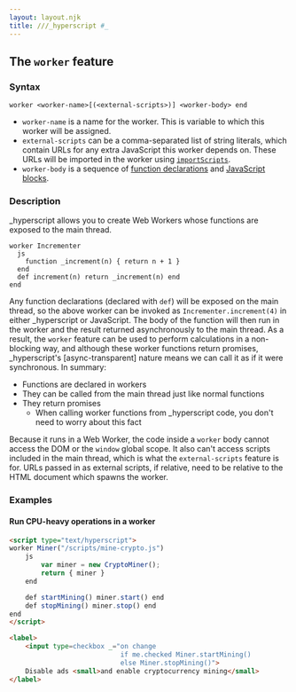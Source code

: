 ```yaml
---
layout: layout.njk
title: ///_hyperscript #_
---
```


## The `worker` feature

### Syntax

`worker <worker-name>[(<external-scripts>)] <worker-body> end`

* `worker-name` is a name for the worker. This is variable to which this worker will be assigned.
* `external-scripts` can be a comma-separated list of string literals, which contain URLs for any extra JavaScript this worker depends on. These URLs will be imported in the worker using [`importScripts`][import].
* `worker-body` is a sequence of [function declarations][functions] and [JavaScript blocks][js-blocks].

### Description

\_hyperscript allows you to create Web Workers whose functions are exposed to the main thread. 

```hyperscript
worker Incrementer
  js
    function _increment(n) { return n + 1 }
  end
  def increment(n) return _increment(n) end
end
```

Any function declarations (declared with `def`) will be exposed on the main thread, so the above worker can be invoked as `Incrementer.increment(4)` in either \_hyperscript or JavaScript. The body of the function will then run in the worker and the result returned asynchronously to the main thread. As a result, the `worker` feature can be used to perform calculations in a non-blocking way, and although these worker functions return promises, \_hyperscript's [async-transparent] nature means we can call it as if it were synchronous. In summary:
* Functions are declared in workers
* They can be called from the main thread just like normal functions
* They return promises
	+ When calling worker functions from \_hyperscript code, you don't need to worry about this fact

Because it runs in a Web Worker, the code inside a `worker` body cannot access the DOM or the `window` global scope. It also can't access scripts included in the main thread, which is what the `external-scripts` feature is for. URLs passed in as external scripts, if relative, need to be relative to the HTML document which spawns the worker. 

### Examples

#### Run CPU-heavy operations in a worker

```html
<script type="text/hyperscript">
worker Miner("/scripts/mine-crypto.js")
	js
		var miner = new CryptoMiner();
		return { miner }
	end

	def startMining() miner.start() end
	def stopMining() miner.stop() end
end
</script>

<label>
    <input type=checkbox _="on change
                            if me.checked Miner.startMining()
                            else Miner.stopMining()">
    Disable ads <small>and enable cryptocurrency mining</small>
</label>
```

[import]: https://developer.mozilla.org/en-US/docs/Web/API/WorkerGlobalScope/importScripts
[functions]: /features/def/
[js-blocks]: /features/js/
